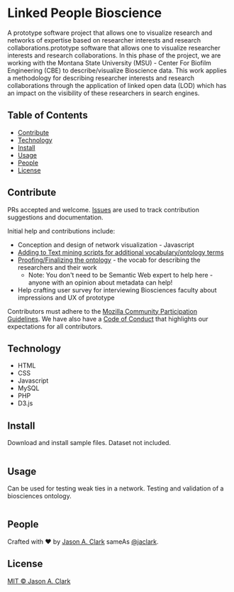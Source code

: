 # Linked People Bioscience 
A prototype software project that allows one to visualize research and networks of expertise based on researcher interests and research collaborations.prototype software that allows one to visualize researcher interests and research collaborations. In this phase of the project, we are working with the Montana State University (MSU) - Center For Biofilm Engineering (CBE) to describe/visualize Bioscience data. This work applies a methodology for describing researcher interests and research collaborations through the application of linked open data (LOD) which has an impact on the visibility of these researchers in search engines.

## Table of Contents

- [Contribute](#contribute)
- [Technology](#technology)
- [Install](#install)
- [Usage](#usage)
- [People](#people)
- [License](#license)

## Contribute

PRs accepted and welcome. [Issues](https://github.com/jasonclark/linked-people-bioscience/issues) are used to track contribution suggestions and documentation.

Initial help and contributions include:

* Conception and design of network visualization - Javascript 
* [Adding to Text mining scripts for additional vocabulary/ontology terms](https://github.com/jasonclark/linked-people-bioscience/tree/master/meta/scripts)
* [Proofing/Finalizing the ontology](https://github.com/jasonclark/linked-people-bioscience/blob/master/ontology.rdf) - the vocab for describing the researchers and their work
  * Note: You don't need to be Semantic Web expert to help here - anyone with an opinion about metadata can help!
* Help crafting user survey for interviewing Biosciences faculty about impressions and UX of prototype

Contributors must adhere to the [Mozilla Community Participation Guidelines](https://www.mozilla.org/en-US/about/governance/policies/participation/). We have also have a [Code of Conduct](https://github.com/jasonclark/linked-people-bioscience/blob/master/CODE_OF_CONDUCT.md) that highlights our expectations for all contributors.

## Technology

* HTML
* CSS
* Javascript
* MySQL
* PHP
* D3.js

## Install

Download and install sample files. Dataset not included.
```
```

## Usage

Can be used for testing weak ties in a network. Testing and validation of a biosciences ontology.
```
```

## People

Crafted with :heart: by [Jason A. Clark](https://www.jasonclark.info) sameAs [@jaclark](https://twitter.com/jaclark).

## License

[MIT © Jason A. Clark](LICENSE)
